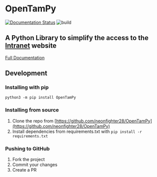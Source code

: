 # OpenTamPy

[![Documentation Status](https://readthedocs.org/projects/opentampy/badge/?version=latest)](https://opentampy.readthedocs.io/?badge=latest)
![build](https://github.com/neonfighter28/OpenTamPy/actions/workflows/main.yml/badge.svg)

## A Python Library to simplify the access to the [Intranet](https://intranet.tam.ch/) website

[Full Documentation](https://opentampy.readthedocs.io/)

## Development

### Installing with pip

`python3 -m pip install OpenTamPy`

### Installing from source

1. Clone the repo from [https://github.com/neonfighter28/OpenTamPy](https://github.com/neonfighter28/OpenTamPy)
2. Install dependencies from requirements.txt with `pip install -r requirements.txt`

### Pushing to GitHub

1. Fork the project
2. Commit your changes
3. Create a PR
